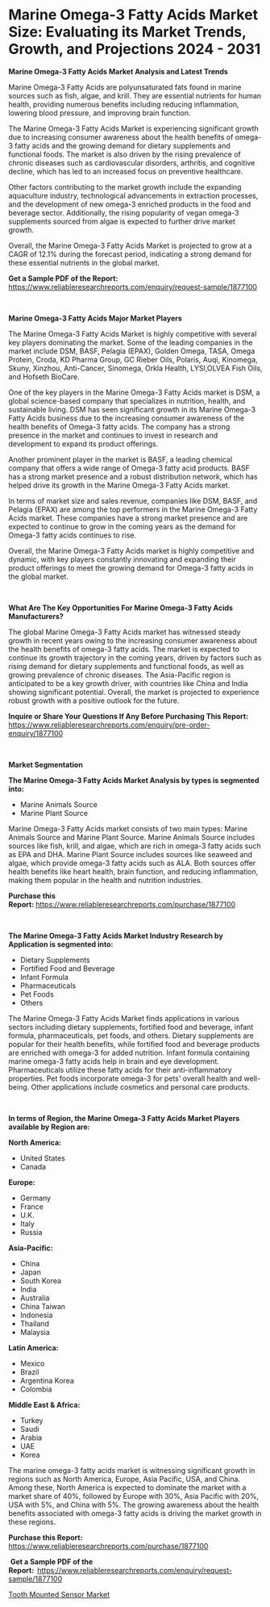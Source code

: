 <p><h1>Marine Omega-3 Fatty Acids Market Size: Evaluating its Market Trends, Growth, and Projections 2024 - 2031</h1></p><p><strong>Marine Omega-3 Fatty Acids Market Analysis and Latest Trends</strong></p>
<p><p>Marine Omega-3 Fatty Acids are polyunsaturated fats found in marine sources such as fish, algae, and krill. They are essential nutrients for human health, providing numerous benefits including reducing inflammation, lowering blood pressure, and improving brain function.</p><p>The Marine Omega-3 Fatty Acids Market is experiencing significant growth due to increasing consumer awareness about the health benefits of omega-3 fatty acids and the growing demand for dietary supplements and functional foods. The market is also driven by the rising prevalence of chronic diseases such as cardiovascular disorders, arthritis, and cognitive decline, which has led to an increased focus on preventive healthcare.</p><p>Other factors contributing to the market growth include the expanding aquaculture industry, technological advancements in extraction processes, and the development of new omega-3 enriched products in the food and beverage sector. Additionally, the rising popularity of vegan omega-3 supplements sourced from algae is expected to further drive market growth.</p><p>Overall, the Marine Omega-3 Fatty Acids Market is projected to grow at a CAGR of 12.1% during the forecast period, indicating a strong demand for these essential nutrients in the global market.</p></p>
<p><strong>Get a Sample PDF of the Report:&nbsp;</strong> <a href="https://www.reliableresearchreports.com/enquiry/request-sample/1877100">https://www.reliableresearchreports.com/enquiry/request-sample/1877100</a></p>
<p>&nbsp;</p>
<p><strong>Marine Omega-3 Fatty Acids Major Market Players</strong></p>
<p><p>The Marine Omega-3 Fatty Acids Market is highly competitive with several key players dominating the market. Some of the leading companies in the market include DSM, BASF, Pelagia (EPAX), Golden Omega, TASA, Omega Protein, Croda, KD Pharma Group, GC Rieber Oils, Polaris, Auqi, Kinomega, Skuny, Xinzhou, Anti-Cancer, Sinomega, Orkla Health, LYSI,OLVEA Fish Oils, and Hofseth BioCare.</p><p>One of the key players in the Marine Omega-3 Fatty Acids market is DSM, a global science-based company that specializes in nutrition, health, and sustainable living. DSM has seen significant growth in its Marine Omega-3 Fatty Acids business due to the increasing consumer awareness of the health benefits of Omega-3 fatty acids. The company has a strong presence in the market and continues to invest in research and development to expand its product offerings.</p><p>Another prominent player in the market is BASF, a leading chemical company that offers a wide range of Omega-3 fatty acid products. BASF has a strong market presence and a robust distribution network, which has helped drive its growth in the Marine Omega-3 Fatty Acids market.</p><p>In terms of market size and sales revenue, companies like DSM, BASF, and Pelagia (EPAX) are among the top performers in the Marine Omega-3 Fatty Acids market. These companies have a strong market presence and are expected to continue to grow in the coming years as the demand for Omega-3 fatty acids continues to rise.</p><p>Overall, the Marine Omega-3 Fatty Acids market is highly competitive and dynamic, with key players constantly innovating and expanding their product offerings to meet the growing demand for Omega-3 fatty acids in the global market.</p></p>
<p>&nbsp;</p>
<p><strong>What Are The Key Opportunities For Marine Omega-3 Fatty Acids Manufacturers?</strong></p>
<p><p>The global Marine Omega-3 Fatty Acids market has witnessed steady growth in recent years owing to the increasing consumer awareness about the health benefits of omega-3 fatty acids. The market is expected to continue its growth trajectory in the coming years, driven by factors such as rising demand for dietary supplements and functional foods, as well as growing prevalence of chronic diseases. The Asia-Pacific region is anticipated to be a key growth driver, with countries like China and India showing significant potential. Overall, the market is projected to experience robust growth with a positive outlook for the future.</p></p>
<p><strong>Inquire or Share Your Questions If Any Before Purchasing This Report:</strong> <a href="https://www.reliableresearchreports.com/enquiry/pre-order-enquiry/1877100">https://www.reliableresearchreports.com/enquiry/pre-order-enquiry/1877100</a></p>
<p>&nbsp;</p>
<p><strong>Market Segmentation</strong></p>
<p><strong>The Marine Omega-3 Fatty Acids Market Analysis by types is segmented into:</strong></p>
<p><ul><li>Marine Animals Source</li><li>Marine Plant Source</li></ul></p>
<p><p>Marine Omega-3 Fatty Acids market consists of two main types: Marine Animals Source and Marine Plant Source. Marine Animals Source includes sources like fish, krill, and algae, which are rich in omega-3 fatty acids such as EPA and DHA. Marine Plant Source includes sources like seaweed and algae, which provide omega-3 fatty acids such as ALA. Both sources offer health benefits like heart health, brain function, and reducing inflammation, making them popular in the health and nutrition industries.</p></p>
<p><strong>Purchase this Report:&nbsp;</strong><a href="https://www.reliableresearchreports.com/purchase/1877100">https://www.reliableresearchreports.com/purchase/1877100</a></p>
<p>&nbsp;</p>
<p><strong>The Marine Omega-3 Fatty Acids Market Industry Research by Application is segmented into:</strong></p>
<p><ul><li>Dietary Supplements</li><li>Fortified Food and Beverage</li><li>Infant Formula</li><li>Pharmaceuticals</li><li>Pet Foods</li><li>Others</li></ul></p>
<p><p>The Marine Omega-3 Fatty Acids Market finds applications in various sectors including dietary supplements, fortified food and beverage, infant formula, pharmaceuticals, pet foods, and others. Dietary supplements are popular for their health benefits, while fortified food and beverage products are enriched with omega-3 for added nutrition. Infant formula containing marine omega-3 fatty acids help in brain and eye development. Pharmaceuticals utilize these fatty acids for their anti-inflammatory properties. Pet foods incorporate omega-3 for pets' overall health and well-being. Other applications include cosmetics and personal care products.</p></p>
<p>&nbsp;</p>
<p><strong>In terms of Region, the Marine Omega-3 Fatty Acids Market Players available by Region are:</strong></p>
<p>
    <p> <strong> North America: </strong>
        <ul>
            <li>United States</li>
            <li>Canada</li>
        </ul>
        </p> 
    <p> <strong> Europe: </strong>
        <ul>
            <li>Germany</li>
            <li>France</li>
            <li>U.K.</li>
            <li>Italy</li>
            <li>Russia</li>
        </ul>
        </p> 
    <p> <strong> Asia-Pacific: </strong>
        <ul>
            <li>China</li>
            <li>Japan</li>
            <li>South Korea</li>
            <li>India</li>
            <li>Australia</li>
            <li>China Taiwan</li>
            <li>Indonesia</li>
            <li>Thailand</li>
            <li>Malaysia</li>
        </ul>
        </p> 
    <p> <strong> Latin America: </strong>
        <ul>
            <li>Mexico</li>
            <li>Brazil</li>
            <li>Argentina Korea</li>
            <li>Colombia</li>
        </ul>
        </p> 
    <p> <strong> Middle East & Africa: </strong>
        <ul>
            <li>Turkey</li>
            <li>Saudi</li>
            <li>Arabia</li>
            <li>UAE</li>
            <li>Korea</li>
        </ul>
    </p>
    </p>
<p><p>The marine omega-3 fatty acids market is witnessing significant growth in regions such as North America, Europe, Asia Pacific, USA, and China. Among these, North America is expected to dominate the market with a market share of 40%, followed by Europe with 30%, Asia Pacific with 20%, USA with 5%, and China with 5%. The growing awareness about the health benefits associated with omega-3 fatty acids is driving the market growth in these regions.</p></p>
<p><strong>Purchase this Report: </strong><a href="https://www.reliableresearchreports.com/purchase/1877100">https://www.reliableresearchreports.com/purchase/1877100</a></p>
<p>&nbsp;<strong>Get a Sample PDF of the Report:&nbsp;&nbsp;</strong><a href="https://www.reliableresearchreports.com/enquiry/request-sample/1877100">https://www.reliableresearchreports.com/enquiry/request-sample/1877100</a></p>
<p><strong></strong></p>
<p><p><a href="https://fearless-okapi-6c8.notion.site/Tooth-Mounted-Sensor-Market-Size-2024-2031-Global-Industrial-Analysis-Key-Geographical-Regions-M-e83df22cc9834759aa807a0d6841854a">Tooth Mounted Sensor Market</a></p></p>